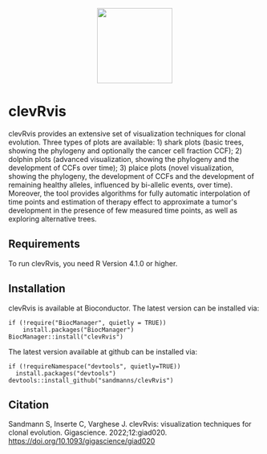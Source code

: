 <p align="center">
    <img height="150" src="https://uni-muenster.sciebo.de/s/RwS9PA1dj1Nmivn/download">
</p>

# clevRvis

clevRvis provides an extensive set of visualization techniques for clonal evolution. Three types of plots are available: 1) shark plots (basic trees, showing the phylogeny and optionally the cancer cell fraction CCF); 2) dolphin plots (advanced visualization, showing the phylogeny and the development of CCFs over time); 3) plaice plots (novel visualization, showing the phylogeny, the development of CCFs and the development of remaining healthy alleles, influenced by bi-allelic events, over time). Moreover, the tool provides algorithms for fully automatic interpolation of time points and estimation of therapy effect to approximate a tumor's development in the presence of few measured time points, as well as exploring alternative trees.

## Requirements
To run clevRvis, you need R Version 4.1.0 or higher.

##  Installation
clevRvis is available at Bioconductor. The latest version can be installed via:

```
if (!require("BiocManager", quietly = TRUE))
    install.packages("BiocManager")
BiocManager::install("clevRvis")
```


The latest version available at github can be installed via:

```
if (!requireNamespace("devtools", quietly=TRUE))
  install.packages("devtools")
devtools::install_github("sandmanns/clevRvis")
```

##  Citation
Sandmann S, Inserte C, Varghese J. clevRvis: visualization techniques for clonal evolution. Gigascience. 2022;12:giad020. 
https://doi.org/10.1093/gigascience/giad020
